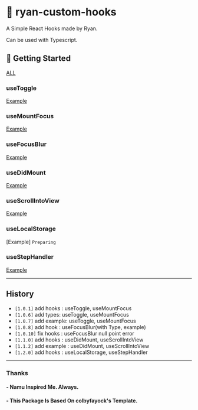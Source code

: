 # 🧰 ryan-custom-hooks

A Simple React Hooks made by Ryan.

Can be used with Typescript.

## 🚀 Getting Started

[ALL](https://rawcdn.githack.com/Jonghakseo/ryan-custom-hooks/1aef8fd4f374b8857ec79460e53d538d61160ba1/ryan-custom-hooks/example/index.html)

### useToggle

[Example](https://codesandbox.io/s/usetoggleexample-tnqd4)

### useMountFocus

[Example](https://codesandbox.io/s/usemountfocusexample-wynuh?file=/src/App.js)

### useFocusBlur

[Example](https://codesandbox.io/s/usefocusblurexample-9cpjd?file=/src/App.js)

### useDidMount

[Example](https://codesandbox.io/s/usedidmount-example-1zwew?file=/src/App.js)

### useScrollIntoView

[Example](https://codesandbox.io/s/usescrollintoview-example-s0650?file=/src/App.js)

### useLocalStorage

[Example] `Preparing`

### useStepHandler

[Example](https://codesandbox.io/s/usestephandler-p2j8j?file=/src/App.js)

---
## History

- `[1.0.1]` add hooks : useToggle, useMountFocus
- `[1.0.6]` add types: useToggle, useMountFocus 
- `[1.0.7]` add example: useToggle, useMountFocus 
- `[1.0.8]` add hook : useFocusBlur(with Type, example)
- `[1.0.10]` fix hooks : useFocusBlur null point error
- `[1.1.0]` add hooks : useDidMount, useScrollIntoView
- `[1.1.2]` add example : useDidMount, useScrollIntoView
- `[1.2.0]` add hooks : useLocalStorage, useStepHandler


---
### Thanks
#### - Namu Inspired Me. Always.
#### - This Package Is Based On colbyfayock's Template.

